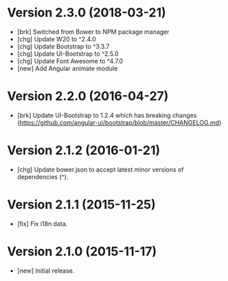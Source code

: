 # Version 2.3.0 (2018-03-21)

* [brk] Switched from Bower to NPM package manager
* [chg] Update W20 to ^2.4.0
* [chg] Update Bootstrap to ^3.3.7
* [chg] Update UI-Bootstrap to ^2.5.0
* [chg] Update Font Awesome to ^4.7.0
* [new] Add Angular animate module

# Version 2.2.0 (2016-04-27)

* [brk] Update UI-Bootstrap to 1.2.4 which has breaking changes (https://github.com/angular-ui/bootstrap/blob/master/CHANGELOG.md)

# Version 2.1.2 (2016-01-21)

* [chg] Update bower.json to accept latest minor versions of dependencies (^).

# Version 2.1.1 (2015-11-25)

* [fix] Fix i18n data.

# Version 2.1.0 (2015-11-17)

* [new] Initial release.

